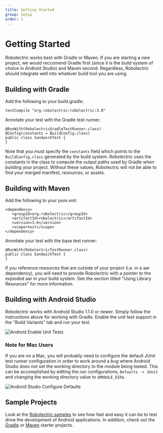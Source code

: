 ```yaml
---
title: Getting Started
group: Setup
order: 1
---
```


# Getting Started

Robolectric works best with Gradle or Maven. If you are starting a new project, we would reccomend Gradle first (since it is the build system of choice in Android Studio) and Maven second. Regardless, Robolectric should integrate well into whatever build tool you are using.

## Building with Gradle

Add the following to your build.gradle:

```
testCompile "org.robolectric:robolectric:3.0"
```

Annotate your test with the Gradle test runner:

```
@RunWith(RobolectricGradleTestRunner.class)
@Config(constants = BuildConfig.class)
public class SandwichTest {
}
```

Note that you must specify the `constants` field which points to the `BuildConfig.class` generated by the build system. Robolectric uses the constants in the class to compute the output paths used by Gradle when building your project. Without these values, Robolectric will not be able to find your merged manifest, resources, or assets.

## Building with Maven

Add the following to your pom.xml:

```
<dependency>
   <groupId>org.robolectric</groupId>
   <artifactId>robolectric</artifactId>
   <version>3.0</version>
   <scope>test</scope>
</dependency>
```

Annotate your test with the base test runner:

```
@RunWith(RobolectricTestRunner.class)
public class SandwichTest {
}
```

If you reference resources that are outside of your project (i.e. in a aar dependency), you will need to provide Robolectric with a pointer to the exploded aar in your build system. See the section titled "Using Library Resources" for more information.

## Building with Android Studio

Robolectric works with Android Studio 1.1.0 or newer. Simply follow the instructions above for working with Gradle. Enable the unit test support in the "Build Variants" tab and run your test.

![Android Enable Unit Tests](android-studio-enable-unit-tests.png)

### Note for Mac Users

If you are on a Mac, you will probably need to configure the default JUnit test runner configuration in order to work around a bug where Android Studio does not set the working directory to the module being tested. This can be accomplished by editing the run configurations, `Defaults -> JUnit` and changing the working directory value to `$MODULE_DIR$`.

![Android Studio Configure Defaults](android-studio-configure-defaults.png)

## Sample Projects

Look at the [Robolectric samples](https://github.com/robolectric/robolectric-samples) to see how fast and easy it can be to test drive the development of Android applications. In addition, check out the [Gradle](https://github.com/robolectric/deckard-gradle) or [Maven](https://github.com/robolectric/deckard-maven) starter projects.
